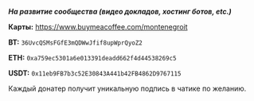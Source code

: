 ***На развитие сообщества (видео докладов, хостинг ботов, etc.)***

**Карты:** https://www.buymeacoffee.com/montenegroit

**BT:**   `36UvcQSMsFGfE3mQDWwJfif8upWprQyoZ2`

**ETH:**  `0xa759ec5301a6e013391deadd662f4d44538269c5`

**USDT:**  `0x11eb9FB7b3c52E30843A441b42FB4862D9767115`

Каждый донатер получит уникальную подпись в чатике по желанию.
